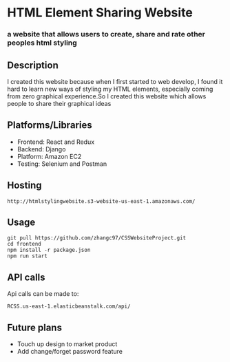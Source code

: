 # HTML Element Sharing Website
### a website that allows users to create, share and rate other peoples html styling

## Description
I created this website because when I first started to web develop, I found it hard to learn new ways of styling my HTML elements, especially coming from zero graphical experience.So I created this website which allows people to share their graphical ideas

## Platforms/Libraries
* Frontend: React and Redux
* Backend: Django
* Platform: Amazon EC2
* Testing: Selenium and Postman

## Hosting

```
http://htmlstylingwebsite.s3-website-us-east-1.amazonaws.com/
```

## Usage
```
git pull https://github.com/zhangc97/CSSWebsiteProject.git
cd frontend 
npm install -r package.json
npm run start
```

## API calls
Api calls can be made to:
```
RCSS.us-east-1.elasticbeanstalk.com/api/
```

## Future plans
* Touch up design to market product
* Add change/forget password feature
